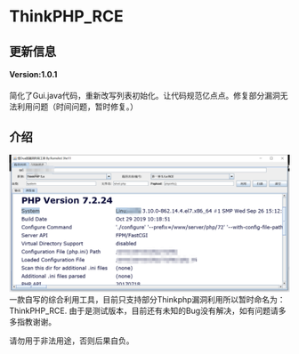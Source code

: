 # ThinkPHP_RCE
## 更新信息
#### Version:1.0.1
简化了Gui.java代码，重新改写列表初始化。让代码规范亿点点。修复部分漏洞无法利用问题（时间问题，暂时修复。）


## 介绍
<img src="tu.png">
一款自写的综合利用工具，目前只支持部分Thinkphp漏洞利用所以暂时命名为：ThinkPHP_RCE.
由于是测试版本，目前还有未知的Bug没有解决，如有问题请多多指教谢谢。

请勿用于非法用途，否则后果自负。 
